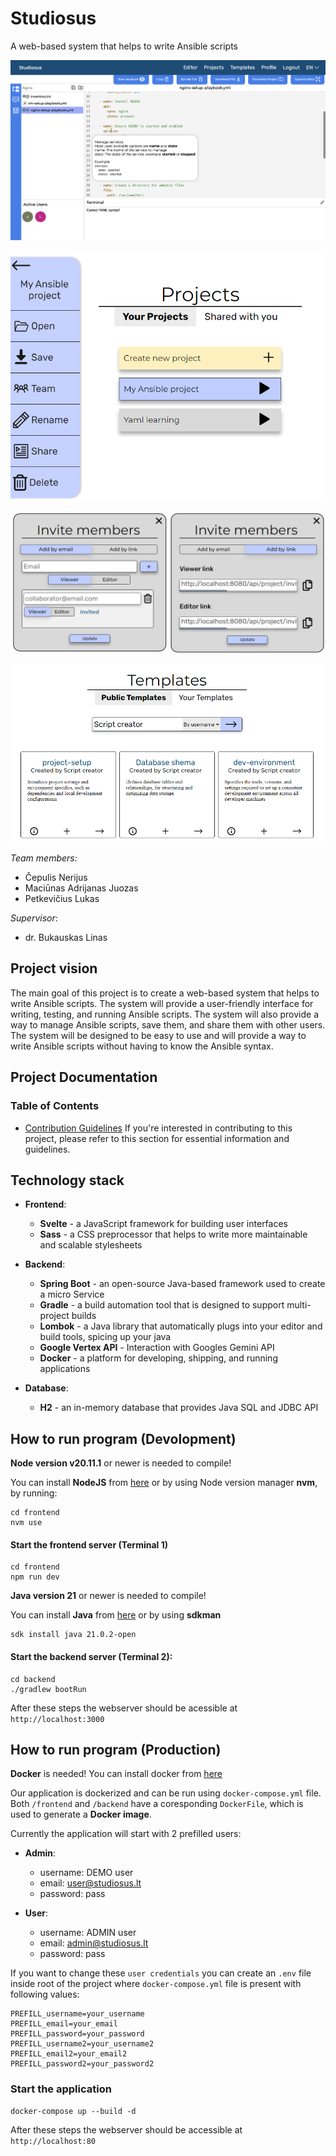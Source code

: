 # Studiosus

A web-based system that helps to write Ansible scripts

![Main editor view](/img/editorScreen.png "Main editor view")

![Projects view](/img/projectsPage.png "Projects view")

![Project invite modal view](/img/inviteModal.png "Project invite modal view")

![Templates view](/img/templatesPage.png "Templates view")

_Team members:_

- Čepulis Nerijus
- Maciūnas Adrijanas Juozas
- Petkevičius Lukas

_Supervisor_:

- dr. Bukauskas Linas

## Project vision

The main goal of this project is to create a web-based system that helps to write Ansible scripts. The system will provide a user-friendly interface for writing, testing, and running Ansible scripts. The system will also provide a way to manage Ansible scripts, save them, and share them with other users. The system will be designed to be easy to use and will provide a way to write Ansible scripts without having to know the Ansible syntax.

## Project Documentation

### Table of Contents

- [Contribution Guidelines](./doc/CONTRIBUTING.md)
  If you're interested in contributing to this project, please refer to this section for essential information and guidelines.

## Technology stack

- **Frontend**:
  - **Svelte** - a JavaScript framework for building user interfaces
  - **Sass** - a CSS preprocessor that helps to write more maintainable and scalable stylesheets    

- **Backend**:
  - **Spring Boot** - an open-source Java-based framework used to create a micro Service
  - **Gradle** - a build automation tool that is designed to support multi-project builds
  - **Lombok** - a Java library that automatically plugs into your editor and build tools, spicing up your java
  - **Google Vertex API** - Interaction with Googles Gemini API
  - **Docker** - a platform for developing, shipping, and running applications
  
- **Database**:
  - **H2** - an in-memory database that provides Java SQL and JDBC API

## How to run program (Devolopment)

**Node version v20.11.1** or newer is needed to compile!

You can install **NodeJS** from [here](https://nodejs.org/en/download/)
or by using Node version manager **nvm**, by running:

    cd frontend
    nvm use

#### Start the frontend server (Terminal 1)
    cd frontend
    npm run dev

**Java version 21** or newer is needed to compile!

You can install **Java** from [here](https://www.oracle.com/java/technologies/downloads/#java21)
or by using **sdkman**

    sdk install java 21.0.2-open

#### Start the backend server (Terminal 2):
    cd backend
    ./gradlew bootRun

After these steps the webserver should be acessible at `http://localhost:3000`

## How to run program (Production)

**Docker** is needed!
You can install docker from [here](https://docs.docker.com/get-docker/)

Our application is dockerized and can be run using `docker-compose.yml` file.
Both `/frontend` and `/backend` have a coresponding `DockerFile`, which is used to generate a **Docker image**.

Currently the application will start with 2 prefilled users:

- **Admin**:
  - username: DEMO user
  - email: user@studiosus.lt
  - password: pass

- **User**:
  - username: ADMIN user
  - email: admin@studiosus.lt
  - password: pass

If you want to change these `user credentials` you can create an `.env` file inside
root of the project where `docker-compose.yml` file is present with following values:

    PREFILL_username=your_username
    PREFILL_email=your_email
    PREFILL_password=your_password
    PREFILL_username2=your_username2
    PREFILL_email2=your_email2
    PREFILL_password2=your_password2

### Start the application

    docker-compose up --build -d

After these steps the webserver should be accessible at `http://localhost:80`